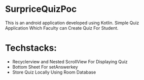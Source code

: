 # SurpriceQuizPoc

This is an android application developed using Kotlin. Simple Quiz Application Which Faculty can Create Quiz For Student.


# Techstacks:

* Recyclerview and Nested ScrollView For Displaying Quiz
* Bottom Sheet For setAnswerkey
* Store Quiz Locally Using Room Database 
